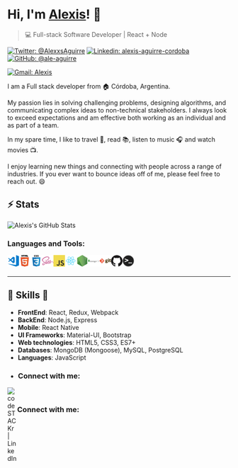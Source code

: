 # Hi, I'm [Alexis](https://github.com/ale-aguirre)! 👋

>  💻 Full-stack Software Developer | React + Node

[![Twitter: @AlexxsAguirre](https://img.shields.io/twitter/follow/AlexxsAguirre?style=social)](https://twitter.com/AlexxsAguirre)
[![Linkedin: alexis-aguirre-cordoba](https://img.shields.io/badge/-Alexis%20Aguirre-blue?style=flat-square&logo=Linkedin&logoColor=white&link=https://www.linkedin.com/in/alexis-aguirre-cordoba/)](https://www.linkedin.com/in/alexis-aguirre-cordoba/)
[![GitHub: @ale-aguirre](https://img.shields.io/github/followers/Alexis?label=follow&style=social)](https://github.com/ale-aguirre)

[![Gmail: Alexis](https://img.shields.io/badge/Gmail-Alexis-red)](mailto:aguirrealexis.cba@gmail.com)

I am a Full stack developer from :house: Córdoba, Argentina.

My passion lies in solving challenging problems, designing algorithms, and communicating complex ideas to non-technical stakeholders.
I always look to exceed expectations and am effective both working as an individual and as part of a team.

In my spare time, I like to travel :walking:, read :books:, listen to music :headphones: and watch movies :tv:.

I enjoy learning new things and connecting with people across a range of industries. 
If you ever want to bounce ideas off of me, please feel free to reach out. 😄

## ⚡ Stats
![Alexis's GitHub Stats](https://github-readme-stats.vercel.app/api?username=ale-aguirre&hide=["issues"]&show_icons=true)

### Languages and Tools:

<img align="left" alt="Visual Studio Code" width="26px" src="https://raw.githubusercontent.com/github/explore/80688e429a7d4ef2fca1e82350fe8e3517d3494d/topics/visual-studio-code/visual-studio-code.png" />
<img align="left" alt="HTML5" width="26px" src="https://raw.githubusercontent.com/github/explore/80688e429a7d4ef2fca1e82350fe8e3517d3494d/topics/html/html.png" />
<img align="left" alt="CSS3" width="26px" src="https://raw.githubusercontent.com/github/explore/80688e429a7d4ef2fca1e82350fe8e3517d3494d/topics/css/css.png" />
<img align="left" alt="Sass" width="26px" src="https://raw.githubusercontent.com/github/explore/80688e429a7d4ef2fca1e82350fe8e3517d3494d/topics/sass/sass.png" />
<img align="left" alt="JavaScript" width="26px" src="https://raw.githubusercontent.com/github/explore/80688e429a7d4ef2fca1e82350fe8e3517d3494d/topics/javascript/javascript.png" />
<img align="left" alt="React" width="26px" src="https://raw.githubusercontent.com/github/explore/80688e429a7d4ef2fca1e82350fe8e3517d3494d/topics/react/react.png" />
<img align="left" alt="Node.js" width="26px" src="https://raw.githubusercontent.com/github/explore/80688e429a7d4ef2fca1e82350fe8e3517d3494d/topics/nodejs/nodejs.png" />
<img align="left" alt="MongoDB" width="26px" src="https://raw.githubusercontent.com/github/explore/80688e429a7d4ef2fca1e82350fe8e3517d3494d/topics/mongodb/mongodb.png" />
<img align="left" alt="Git" width="26px" src="https://raw.githubusercontent.com/github/explore/80688e429a7d4ef2fca1e82350fe8e3517d3494d/topics/git/git.png" />
<img align="left" alt="GitHub" width="26px" src="https://raw.githubusercontent.com/github/explore/78df643247d429f6cc873026c0622819ad797942/topics/github/github.png" />
<img align="left" alt="Terminal" width="26px" src="https://raw.githubusercontent.com/github/explore/80688e429a7d4ef2fca1e82350fe8e3517d3494d/topics/terminal/terminal.png" />

<br />
<br />

---

##  🎉 Skills  🎉
- **FrontEnd**: React, Redux, Webpack
- **BackEnd**: Node.js, Express
- **Mobile**: React Native
- **UI Frameworks**: Material-UI, Bootstrap
- **Web technologies**: HTML5, CSS3, ES7+
- **Databases**: MongoDB (Mongoose), MySQL, PostgreSQL
- **Languages**: JavaScript
- ### Connect with me:

[<img align="left" alt="codeSTACKr | LinkedIn" width="22px" src="https://cdn.jsdelivr.net/npm/simple-icons@v3/icons/linkedin.svg" />][linkedin]


<br />


### Connect with me:
[linkedin]: https://www.linkedin.com/in/alexisaguirre-fullstack/
